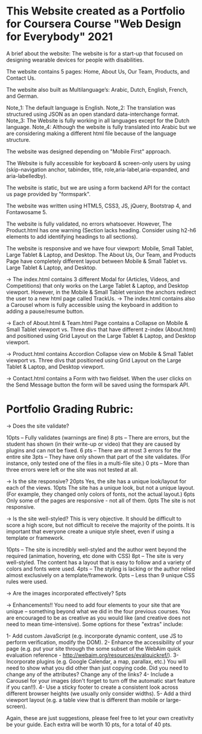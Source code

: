 # This Website created as a Portfolio for Coursera Course "Web Design for Everybody" 2021

 A brief about the website: The website is for a start-up that focused on designing wearable devices for people with disabilities.

 The website contains 5 pages: Home, About Us, Our Team, Products, and Contact Us.

 The website also built as Multilanguage’s: Arabic, Dutch, English, French, and German.

 Note_1: The default language is English.
 Note_2: The translation was structured using JSON as an open standard data-interchange format.
 Note_3: The Website is fully working in all languages except for the Dutch language.
 Note_4: Although the website is fully translated into Arabic but we are considering making a different html file because of the language structure.

The website was designed depending on "Mobile First" approach.

The Website is fully accessible for keyboard & screen-only users by using (skip-navigation anchor, tabindex, title, role,aria-label,aria-expanded, and aria-labelledby).

The website is static, but we are using a form backend API for the contact us page provided by "formspark".

The website was written using HTML5, CSS3, JS, jQuery, Bootstrap 4, and Fontawosame 5.

The website is fully validated, no errors whatsoever. However, The Product.html has one warning
(Section lacks heading. Consider using h2-h6 elements to add identifying headings to all sections).

The website is responsive and we have four viewport: Mobile, Small Tablet, Large Tablet & Laptop, and Desktop.
The About Us, Our Team, and Products Page have completely different layout between Mobile & Small Tablet vs. Large Tablet & Laptop, and Desktop.

-> The index.html contains 3 different Modal for (Articles, Videos, and Competitions) that only works on the Large Tablet & Laptop, and Desktop viewport.
   However, in the Mobile & Small Tablet version the anchors redirect the user to a new html page called TrackUs.
-> The index.html contains also a Carousel whom is fully accessible using the keyboard in addition to adding a pause/resume button.

-> Each of About.html & Team.html Page contains a Collapse on Mobile & Small Tablet viewport vs.
   Three divs that have different z-index (About.html) and positioned using Grid Layout on the Large Tablet & Laptop, and Desktop viewport.

-> Product.html contains Accordion Collapse view on Mobile & Small Tablet viewport vs.
   Three divs that positioned using Grid Layout on the Large Tablet & Laptop, and Desktop viewport.

-> Contact.html contains a Form with two fieldset. When the user clicks on the Send Message button the form will be saved using the formspark API.


# Portfolio Grading Rubric:

-> Does the site validate?

10pts – Fully validates (warnings are fine)
8 pts – There are errors, but the student has shown (in their write-up or video) that they are caused by plugins and can not be fixed.
6 pts – There are at most 3 errors for the entire site
3pts – They have only shown that part of the site validates.  (For instance, only tested one of the files in a multi-file site.)
0 pts – More than three errors  were left or the site was not tested at all.

-> Is the site responsive?
20pts Yes, the site has a unique look/layout for each of the views.
10pts The site has a unique look, but not a unique layout.  (For example, they changed only colors of fonts, not the actual layout.)
6pts Only some of the pages are responsive - not all of them.
0pts The site is not responsive.

-> Is the site well-styled?
This is very objective.
It should be difficult to score a high score, but not difficult to receive the majority of the points.
It is important that everyone create a unique style sheet, even if using a template or framework.

10pts – The site is incredibly well-styled and the author went beyond the required (animation, hovering, etc done with CSS)
8pt – The site is very well-styled. The content has a layout that is easy to follow and a variety of colors and fonts were used.
4pts – The styling is lacking or the author relied almost exclusively on a template/framework.
0pts – Less than 9 unique CSS rules were used.

-> Are the images incorporated effectively? 5pts

-> Enhancements!!
You need to add four elements to your site that are unique – something beyond what we did in the four previous courses.
You are encouraged to be as creative as you would like (and creative does not need to mean time-intensive).
Some options for these "extras" include:

1- Add custom JavaScript (e.g. incorporate dynamic content, use JS to perform verification, modify the DOM).
2- Enhance the accessibility of your page (e.g. put your site through the some subset of the WebAim quick evaluation reference - http://webaim.org/resources/evalquickref/).
3- Incorporate plugins (e.g. Google Calendar, a map, parallax, etc.) You will need to show what you did other than just copying code.  Did you need to change any of the attributes?  Change any of the links?
4- Include a Carousel for your images (don't forget to turn off the automatic start feature if you can!!).
4- Use a sticky footer to create a consistent look across different browser heights (we usually only consider widths).
5- Add a third viewport layout (e.g. a table view that is different than mobile or large-screen).

Again, these are just suggestions, please feel free to let your own creativity be your guide.
Each extra will be worth 10 pts, for a total of 40 pts.
